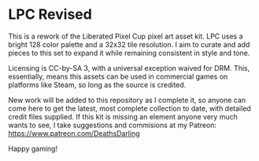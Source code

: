 # LPC Revised
This is a rework of the Liberated Pixel Cup pixel art asset kit. LPC uses a bright 128 color palette and a 32x32 tile resolution. I aim to curate and add pieces to this set to expand it while remaining consistent in style and tone.

Licensing is CC-by-SA 3, with a universal exception waived for DRM. This, essentially, means this assets can be used in commercial games on platforms like Steam, so long as the source is credited.

New work will be added to this repository as I complete it, so anyone can come here to get the latest, most complete collection to date, with detailed credit files supplied. If this kit is missing an element anyone very much wants to see, I take suggestions and commisions at my Patreon: https://www.patreon.com/DeathsDarling

Happy gaming!
